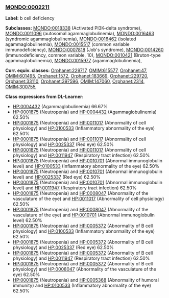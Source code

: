 
### [MONDO:0002211](http://purl.obolibrary.org/obo/MONDO_0002211)
**Label:** b cell deficiency

**Subclasses:** [MONDO:0018338](http://purl.obolibrary.org/obo/MONDO_0018338) (Activated PI3K-delta syndrome), [MONDO:0011096](http://purl.obolibrary.org/obo/MONDO_0011096) (autosomal agammaglobulinemia), [MONDO:0016463](http://purl.obolibrary.org/obo/MONDO_0016463) (syndromic agammaglobulinemia), [MONDO:0016462](http://purl.obolibrary.org/obo/MONDO_0016462) (isolated agammaglobulinemia), [MONDO:0015517](http://purl.obolibrary.org/obo/MONDO_0015517) (common variable immunodeficiency), [MONDO:0007818](http://purl.obolibrary.org/obo/MONDO_0007818) (Job's syndrome), [MONDO:0014260](http://purl.obolibrary.org/obo/MONDO_0014260) (immunodeficiency, common variable, 10), [MONDO:0010421](http://purl.obolibrary.org/obo/MONDO_0010421) (Bruton-type agammaglobulinemia), [MONDO:0015977](http://purl.obolibrary.org/obo/MONDO_0015977) (agammaglobulinemia), 

**Corr. equiv. classes:** [Orphanet:229717](http://www.orpha.net/ORDO/Orphanet_229717), [OMIM:615577](http://purl.obolibrary.org/obo/OMIM_615577), [Orphanet:47](http://www.orpha.net/ORDO/Orphanet_47), [OMIM:601495](http://purl.obolibrary.org/obo/OMIM_601495), [Orphanet:1572](http://www.orpha.net/ORDO/Orphanet_1572), [Orphanet:183669](http://www.orpha.net/ORDO/Orphanet_183669), [Orphanet:229720](http://www.orpha.net/ORDO/Orphanet_229720), [Orphanet:33110](http://www.orpha.net/ORDO/Orphanet_33110), [Orphanet:397596](http://www.orpha.net/ORDO/Orphanet_397596), [OMIM:147060](http://purl.obolibrary.org/obo/OMIM_147060), [Orphanet:2314](http://www.orpha.net/ORDO/Orphanet_2314), [OMIM:300755](http://purl.obolibrary.org/obo/OMIM_300755), 

**Class expressions from DL-Learner:**

- [HP:0004432](http://purl.obolibrary.org/obo/HP_0004432) (Agammaglobulinemia) 66.67%
- [HP:0001875](http://purl.obolibrary.org/obo/HP_0001875) (Neutropenia) and [HP:0004432](http://purl.obolibrary.org/obo/HP_0004432) (Agammaglobulinemia) 62.50%
- [HP:0001875](http://purl.obolibrary.org/obo/HP_0001875) (Neutropenia) and [HP:0011017](http://purl.obolibrary.org/obo/HP_0011017) (Abnormality of cell physiology) and [HP:0100533](http://purl.obolibrary.org/obo/HP_0100533) (Inflammatory abnormality of the eye) 62.50%
- [HP:0001875](http://purl.obolibrary.org/obo/HP_0001875) (Neutropenia) and [HP:0011017](http://purl.obolibrary.org/obo/HP_0011017) (Abnormality of cell physiology) and [HP:0025337](http://purl.obolibrary.org/obo/HP_0025337) (Red eye) 62.50%
- [HP:0001875](http://purl.obolibrary.org/obo/HP_0001875) (Neutropenia) and [HP:0011017](http://purl.obolibrary.org/obo/HP_0011017) (Abnormality of cell physiology) and [HP:0011947](http://purl.obolibrary.org/obo/HP_0011947) (Respiratory tract infection) 62.50%
- [HP:0001875](http://purl.obolibrary.org/obo/HP_0001875) (Neutropenia) and [HP:0010701](http://purl.obolibrary.org/obo/HP_0010701) (Abnormal immunoglobulin level) and [HP:0100533](http://purl.obolibrary.org/obo/HP_0100533) (Inflammatory abnormality of the eye) 62.50%
- [HP:0001875](http://purl.obolibrary.org/obo/HP_0001875) (Neutropenia) and [HP:0010701](http://purl.obolibrary.org/obo/HP_0010701) (Abnormal immunoglobulin level) and [HP:0025337](http://purl.obolibrary.org/obo/HP_0025337) (Red eye) 62.50%
- [HP:0001875](http://purl.obolibrary.org/obo/HP_0001875) (Neutropenia) and [HP:0010701](http://purl.obolibrary.org/obo/HP_0010701) (Abnormal immunoglobulin level) and [HP:0011947](http://purl.obolibrary.org/obo/HP_0011947) (Respiratory tract infection) 62.50%
- [HP:0001875](http://purl.obolibrary.org/obo/HP_0001875) (Neutropenia) and [HP:0008047](http://purl.obolibrary.org/obo/HP_0008047) (Abnormality of the vasculature of the eye) and [HP:0011017](http://purl.obolibrary.org/obo/HP_0011017) (Abnormality of cell physiology) 62.50%
- [HP:0001875](http://purl.obolibrary.org/obo/HP_0001875) (Neutropenia) and [HP:0008047](http://purl.obolibrary.org/obo/HP_0008047) (Abnormality of the vasculature of the eye) and [HP:0010701](http://purl.obolibrary.org/obo/HP_0010701) (Abnormal immunoglobulin level) 62.50%
- [HP:0001875](http://purl.obolibrary.org/obo/HP_0001875) (Neutropenia) and [HP:0005372](http://purl.obolibrary.org/obo/HP_0005372) (Abnormality of B cell physiology) and [HP:0100533](http://purl.obolibrary.org/obo/HP_0100533) (Inflammatory abnormality of the eye) 62.50%
- [HP:0001875](http://purl.obolibrary.org/obo/HP_0001875) (Neutropenia) and [HP:0005372](http://purl.obolibrary.org/obo/HP_0005372) (Abnormality of B cell physiology) and [HP:0025337](http://purl.obolibrary.org/obo/HP_0025337) (Red eye) 62.50%
- [HP:0001875](http://purl.obolibrary.org/obo/HP_0001875) (Neutropenia) and [HP:0005372](http://purl.obolibrary.org/obo/HP_0005372) (Abnormality of B cell physiology) and [HP:0011947](http://purl.obolibrary.org/obo/HP_0011947) (Respiratory tract infection) 62.50%
- [HP:0001875](http://purl.obolibrary.org/obo/HP_0001875) (Neutropenia) and [HP:0005372](http://purl.obolibrary.org/obo/HP_0005372) (Abnormality of B cell physiology) and [HP:0008047](http://purl.obolibrary.org/obo/HP_0008047) (Abnormality of the vasculature of the eye) 62.50%
- [HP:0001875](http://purl.obolibrary.org/obo/HP_0001875) (Neutropenia) and [HP:0005368](http://purl.obolibrary.org/obo/HP_0005368) (Abnormality of humoral immunity) and [HP:0100533](http://purl.obolibrary.org/obo/HP_0100533) (Inflammatory abnormality of the eye) 62.50%


